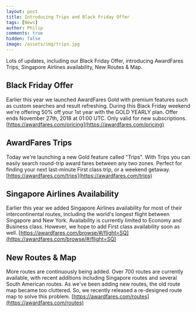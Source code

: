```yaml
---
layout: post
title: Introducing Trips and Black Friday Offer
tags: [News]
author: Philip
comments: true
hidden: false
image: /assets/img/trips.jpg
---
```


Lots of updates, including our Black Friday Offer, introducing AwardFares Trips, Singapore Airlines availability, New Routes & Map.

## Black Friday Offer
Earlier this year we launched AwardFares Gold with premium features such as custom searches and result refreshing. During this Black Friday weekend we're offering 50% off your 1st year with the GOLD YEARLY plan. Offer ends November 27th, 2018 at 01:00 UTC. Only valid for new subscriptions.
[https://awardfares.com/pricing](https://awardfares.com/pricing)

## AwardFares Trips
Today we're launching a new Gold feature called "Trips". With Trips you can easily search round-trip award fares between any two zones. Perfect for finding your next last-minute First class trip, or a weekend getaway.
[https://awardfares.com/trips](https://awardfares.com/trips)

## Singapore Airlines Availability
Earlier this year we added Singapore Airlines availability for most of their intercontinental routes, including the world's longest flight between Singapore and New York. Availability is currently limited to Economy and Business class. However, we hope to add First class availability soon as well.
[https://awardfares.com/browse/#/flight=SQ](https://awardfares.com/browse/#/flight=SQ)

## New Routes & Map
More routes are continuously being added. Over 700 routes are currently available, with recent additions including Singapore routes and several South American routes. As we've been adding new routes, the old route map became too cluttered. So, we recently released a re-designed route map to solve this problem.
[https://awardfares.com/routes](https://awardfares.com/routes)
